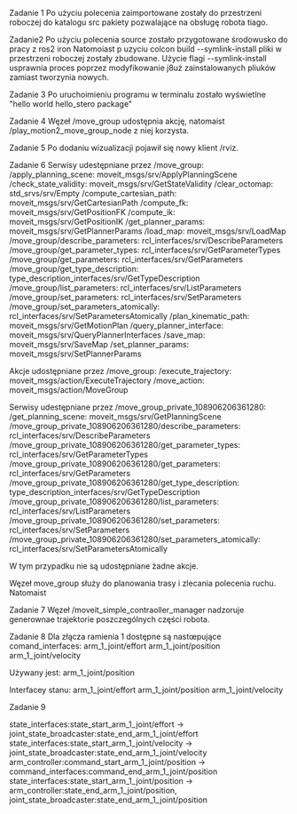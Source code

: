 Zadanie 1
Po użyciu polecenia zaimportowane zostały do przestrzeni roboczej do katalogu src pakiety pozwalające na obsługę robota tiago.

Zadanie2 
Po użyciu polecenia source zostało przygotowane środowusko do pracy z ros2 iron 
Natomoiast p uzyciu colcon build --symlink-install pliki w przestrzeni roboczej zostały zbudowane. Użycie flagi --symlink-install usprawnia proces poprzez modyfikowanie j8uż zainstalowanych pliuków zamiast tworzynia nowych.

Zadanie 3
Po uruchoimieniu programu w terminalu zostało wyświetlne "hello world hello_stero package"

Zadanie 4 
Węzeł /move_group udostępnia akcję, natomaist /play_motion2_move_group_node z niej korzysta.

Zadanie 5 
Po dodaniu wizualizacji pojawił się nowy klient /rviz. 

Zadanie 6 
Serwisy udestępniane przez /move_group:
    /apply_planning_scene: moveit_msgs/srv/ApplyPlanningScene
    /check_state_validity: moveit_msgs/srv/GetStateValidity
    /clear_octomap: std_srvs/srv/Empty
    /compute_cartesian_path: moveit_msgs/srv/GetCartesianPath
    /compute_fk: moveit_msgs/srv/GetPositionFK
    /compute_ik: moveit_msgs/srv/GetPositionIK
    /get_planner_params: moveit_msgs/srv/GetPlannerParams
    /load_map: moveit_msgs/srv/LoadMap
    /move_group/describe_parameters: rcl_interfaces/srv/DescribeParameters
    /move_group/get_parameter_types: rcl_interfaces/srv/GetParameterTypes
    /move_group/get_parameters: rcl_interfaces/srv/GetParameters
    /move_group/get_type_description: type_description_interfaces/srv/GetTypeDescription
    /move_group/list_parameters: rcl_interfaces/srv/ListParameters
    /move_group/set_parameters: rcl_interfaces/srv/SetParameters
    /move_group/set_parameters_atomically: rcl_interfaces/srv/SetParametersAtomically
    /plan_kinematic_path: moveit_msgs/srv/GetMotionPlan
    /query_planner_interface: moveit_msgs/srv/QueryPlannerInterfaces
    /save_map: moveit_msgs/srv/SaveMap
    /set_planner_params: moveit_msgs/srv/SetPlannerParams

Akcje udostępniane przez /move_group:
    /execute_trajectory: moveit_msgs/action/ExecuteTrajectory
    /move_action: moveit_msgs/action/MoveGroup


Serwisy udestępniane przez /move_group_private_108906206361280:
    /get_planning_scene: moveit_msgs/srv/GetPlanningScene
    /move_group_private_108906206361280/describe_parameters: rcl_interfaces/srv/DescribeParameters
    /move_group_private_108906206361280/get_parameter_types: rcl_interfaces/srv/GetParameterTypes
    /move_group_private_108906206361280/get_parameters: rcl_interfaces/srv/GetParameters
    /move_group_private_108906206361280/get_type_description: type_description_interfaces/srv/GetTypeDescription
    /move_group_private_108906206361280/list_parameters: rcl_interfaces/srv/ListParameters
    /move_group_private_108906206361280/set_parameters: rcl_interfaces/srv/SetParameters
    /move_group_private_108906206361280/set_parameters_atomically: rcl_interfaces/srv/SetParametersAtomically

W tym przypadku nie są udostępniane żadne akcje.

Węzeł move_group służy do planowania trasy i zlecania polecenia ruchu. Natomaist


Zadanie 7
Węzeł /moveit_simple_contraoller_manager nadzoruje generownae trajektorie poszczególnych części robota.

Zadanie 8
Dla złącza ramienia 1 dostępne są nastœpujące comand_interfaces:
    arm_1_joint/effort 
	arm_1_joint/position 
	arm_1_joint/velocity

Używany jest: arm_1_joint/position 

Interfacey stanu:
    arm_1_joint/effort
	arm_1_joint/position
	arm_1_joint/velocity


Zadanie 9

state_interfaces:state_start_arm_1_joint/effort -> joint_state_broadcaster:state_end_arm_1_joint/effort
state_interfaces:state_start_arm_1_joint/velocity -> joint_state_broadcaster:state_end_arm_1_joint/velocity
arm_controller:command_start_arm_1_joint/position -> command_interfaces:command_end_arm_1_joint/position
state_interfaces:state_start_arm_1_joint/position -> arm_controller:state_end_arm_1_joint/position, joint_state_broadcaster:state_end_arm_1_joint/position







